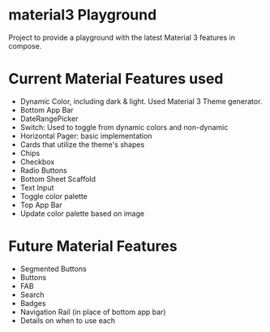 # material3 Playground
Project to provide a playground with the latest Material 3 features in compose.

# Current Material Features used
* Dynamic Color, including dark & light. Used Material 3 Theme generator.
* Bottom App Bar
* DateRangePicker
* Switch: Used to toggle from dynamic colors and non-dynamic
* Horizontal Pager: basic implementation
* Cards that utilize the theme's shapes
* Chips
* Checkbox
* Radio Buttons
* Bottom Sheet Scaffold
* Text Input
* Toggle color palette
* Top App Bar
* Update color palette based on image

# Future Material Features
* Segmented Buttons
* Buttons
* FAB
* Search
* Badges
* Navigation Rail (in place of bottom app bar)
* Details on when to use each
